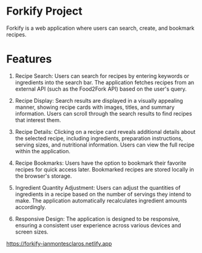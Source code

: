 # Forkify Project

Forkify is a web application where users can search, create, and bookmark recipes.

# Features

1. Recipe Search: Users can search for recipes by entering keywords or ingredients into the search bar. The application fetches recipes from an external API (such as the Food2Fork API) based on the user's query.

2. Recipe Display: Search results are displayed in a visually appealing manner, showing recipe cards with images, titles, and summary information. Users can scroll through the search results to find recipes that interest them.

3. Recipe Details: Clicking on a recipe card reveals additional details about the selected recipe, including ingredients, preparation instructions, serving sizes, and nutritional information. Users can view the full recipe within the application.

4. Recipe Bookmarks: Users have the option to bookmark their favorite recipes for quick access later. Bookmarked recipes are stored locally in the browser's storage.

5. Ingredient Quantity Adjustment: Users can adjust the quantities of ingredients in a recipe based on the number of servings they intend to make. The application automatically recalculates ingredient amounts accordingly.

6. Responsive Design: The application is designed to be responsive, ensuring a consistent user experience across various devices and screen sizes.

https://forkify-ianmontesclaros.netlify.app
